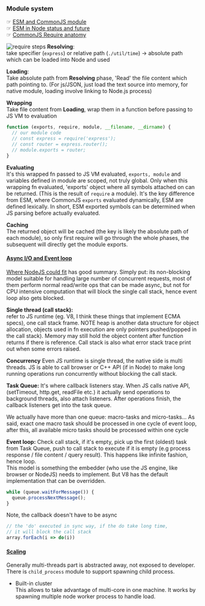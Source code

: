 ### Module system   
☞ [ESM and CommonJS module ](https://hackernoon.com/node-js-tc-39-and-modules-a1118aecf95e)   
☞ [ESM in Node status and future](https://medium.com/@giltayar/native-es-modules-in-nodejs-status-and-future-directions-part-i-ee5ea3001f71)  
☞ [CommonJS Require anatomy ](https://medium.freecodecamp.org/requiring-modules-in-node-js-everything-you-need-to-know-e7fbd119be8)

![require steps](https://cdn-images-1.medium.com/max/1600/1*Rn5xTqjKdPZuG7VnqMzN1w.png)
**Resolving**:  
take specifier (`express`) or relative path (`./util/time`) -> absolute path which can be loaded into Node and used

**Loading**:  
Take absolute path from **Resolving** phase, 'Read' the file content which path pointing to. (For js/JSON, just load the text source into memory, for native module, loading involve linking to Node.js process)

**Wrapping**  
Take file content from **Loading**, wrap them in a function before passing to JS VM to evaluation
```js
function (exports, require, module, __filename, __dirname) {
  // our module code
  // const express = require('express');
  // const router = express.router();
  // module.exports = router;
}
```

**Evaluating**  
It's this wrapped fn passed to JS VM evaluated, `exports, module` and variables defined in module are scoped, not truly global. Only when this wrapping fn evaluated, 'exports' object where all symbols attached on can be returned. (This is the result of `require` a module). It's the key difference from ESM, where CommonJS `exports` evaluated dynamically, ESM are defined lexically. In short, ESM exported symbols can be determined when JS parsing before actually evaluated.

**Caching**  
The returned object will be cached (the key is likely the absolute path of each module), so only first require will go through the whole phases, the subsequent will directly get the module exports.


#### [Async I/O and Event loop](https://blog.risingstack.com/node-js-at-scale-understanding-node-js-event-loop/)

[Where NodeJS could fit](https://www.toptal.com/nodejs/why-the-hell-would-i-use-node-js) has good summary. Simply put: its non-blocking model suitable for handling large number of concurrent requests, most of them perform normal read/write ops that can be made async, but not for CPU intensive computation that will block the single call stack, hence event loop also gets blocked.

**Single thread (call stack):**  
refer to JS runtime (eg. V8, I think these things that implement ECMA specs), one call stack frame. NOTE heap is another data structure for object allocation, objects used in fn execution are only pointers pushed/popped in the call stack). Memory may still hold the object content after function returns if there is reference. Call stack is also what error stack trace print out when some errors raised.

**Concurrency**
Even JS runtime is single thread, the native side is multi threads. JS is able to call browser or C++ API (if in Node) to make long running operations run concurrently without blocking the call stack.  

**Task Queue:**
It's where callback listeners stay. When JS calls native API, (setTimeout, http.get, readFile etc.) it actually send operations to background threads, also attach listeners. After operations finish, the callback listeners get into the task queue.  

We actually have more than one queue: macro-tasks and micro-tasks... As said, exact one macro task should be processed in one cycle of event loop, after this, all available micro tasks should be processed within one cycle

**Event loop:**
Check call stack, if it's empty, pick up the first (oldest) task from Task Queue, push to call stack to execute if it is empty (e.g process response / file content / query result). This happens like infinite fashion, hence loop.   
This model is something the embedder (who use the JS engine, like browser or NodeJS) needs to implement. But V8 has the default implementation that can be overridden.
```js
while (queue.waitForMessage()) {
  queue.processNextMessage();
}
```

Note, the callback doesn't have to be async
```js
// the 'do' executed in sync way, if the do take long time,
// it will block the call stack
array.forEach(i => do(i))
```

#### [Scaling]()

Generally multi-threads part is abstracted away, not exposed to developer. There is `child_process` module to support spawning child process.
- Built-in cluster  
This allows to take advantage of multi-core in one machine. It works by spawning multiple node worker process to handle load.
